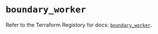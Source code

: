 # `boundary_worker`

Refer to the Terraform Registory for docs: [`boundary_worker`](https://registry.terraform.io/providers/hashicorp/boundary/1.1.7/docs/resources/worker).

